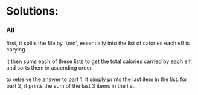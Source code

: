 # Solutions:

### All

first, it splits the file by '\n\n', essentially into the list of calories each
elf is carying.

it then sums each of these lists to get the total calories carried by each elf, and sorts them in ascending order.

to retreive the answer to part 1, it simply prints the last item in the list.
for part 2, it prints the sum of the last 3 items in the list.
